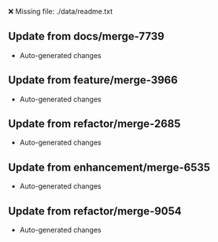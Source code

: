 ❌ Missing file: ./data/readme.txt

## Update from docs/merge-7739
- Auto-generated changes

## Update from feature/merge-3966
- Auto-generated changes

## Update from refactor/merge-2685
- Auto-generated changes

## Update from enhancement/merge-6535
- Auto-generated changes

## Update from refactor/merge-9054
- Auto-generated changes
